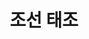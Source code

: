---
layout: hubs
key: Q378483
title: 조선 태조
name: 조선 태조
image: http://commons.wikimedia.org/wiki/Special:FilePath/King%20Taejo%20Yi%2002.jpg
description: 조선의 초대 임금
score: 0.0005349575824971989
degree: 19
---